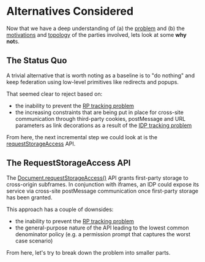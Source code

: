 # Alternatives Considered

Now that we have a deep understanding of (a) the [problem](README.md) and (b) the [motivations](https://wicg.github.io/FedCM/#privacy-threat-model) and [topology](activation.md) of the parties involved, lets look at some **why not**s.

## The Status Quo

A trivial alternative that is worth noting as a baseline is to "do nothing" and keep federation using low-level primitives like redirects and popups.

That seemed clear to reject based on:

- the inability to prevent the [RP tracking problem](#the-rp-tracking-problem)
- the increasing constraints that are being put in place for cross-site communication through third-party cookies, postMessage and URL parameters as link decorations as a result of the [IDP tracking problem](#the-idp-tracking-problem)

From here, the next incremental step we could look at is the [requestStorageAccess](https://developer.mozilla.org/en-US/docs/Web/API/Document/requestStorageAccess) API.

## The RequestStorageAccess API

The [Document.requestStorageAccess()](https://developer.mozilla.org/en-US/docs/Web/API/Document/requestStorageAccess) API grants first-party storage to cross-origin subframes. In conjunction with iframes, an IDP could expose its service via cross-site postMessage communication once first-party storage has been granted.

This approach has a couple of downsides:

- the inability to prevent the [RP tracking problem](#the-rp-tracking-problem)
- the general-purpose nature of the API leading to the lowest common denominator policy (e.g. a permission prompt that captures the worst case scenario)

From here, let's try to break down the problem into smaller parts.
